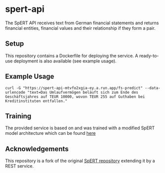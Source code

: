# spert-api

The SpERT API receives text from German financial statements and returns financial entities, financial values and their relationship if they form a pair.

## Setup

This repository contains a Dockerfile for deploying the service. A ready-to-use deployment is also available (see example usage).

## Example Usage
`curl -G "https://spert-api-mtvfo2xgia-ey.a.run.app/fs-predict" --data-urlencode "text=Das Umlaufvermögen beläuft sich zum Ende des Geschäftsjahres auf TEUR 10000, wovon TEUR 255 auf Guthaben bei Kreditinstituten entfallen."`

## Training
The provided service is based on and was trained with a modified SpERT model architecture which can be found [here](https://github.com/farausch/spert)

## Acknowledgements

This repository is a fork of the original [SpERT repository](https://github.com/lavis-nlp/spert) extending it by a REST service.
